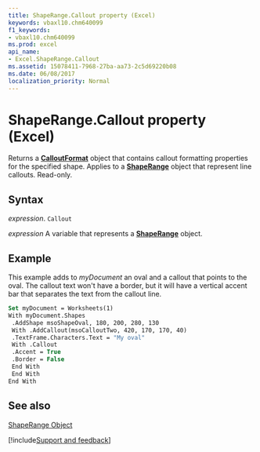 ```yaml
---
title: ShapeRange.Callout property (Excel)
keywords: vbaxl10.chm640099
f1_keywords:
- vbaxl10.chm640099
ms.prod: excel
api_name:
- Excel.ShapeRange.Callout
ms.assetid: 15078411-7968-27ba-aa73-2c5d69220b08
ms.date: 06/08/2017
localization_priority: Normal
---
```



# ShapeRange.Callout property (Excel)

Returns a  **[CalloutFormat](Excel.CalloutFormat.md)** object that contains callout formatting properties for the specified shape. Applies to a **[ShapeRange](Excel.ShapeRange.md)** object that represent line callouts. Read-only.


## Syntax

_expression_. `Callout`

_expression_ A variable that represents a **[ShapeRange](Excel.shaperange.md)** object.


## Example

This example adds to _myDocument_ an oval and a callout that points to the oval. The callout text won't have a border, but it will have a vertical accent bar that separates the text from the callout line.


```vb
Set myDocument = Worksheets(1) 
With myDocument.Shapes 
 .AddShape msoShapeOval, 180, 200, 280, 130 
 With .AddCallout(msoCalloutTwo, 420, 170, 170, 40) 
 .TextFrame.Characters.Text = "My oval" 
 With .Callout 
 .Accent = True 
 .Border = False 
 End With 
 End With 
End With
```


## See also


[ShapeRange Object](Excel.ShapeRange.md)

[!include[Support and feedback](~/includes/feedback-boilerplate.md)]